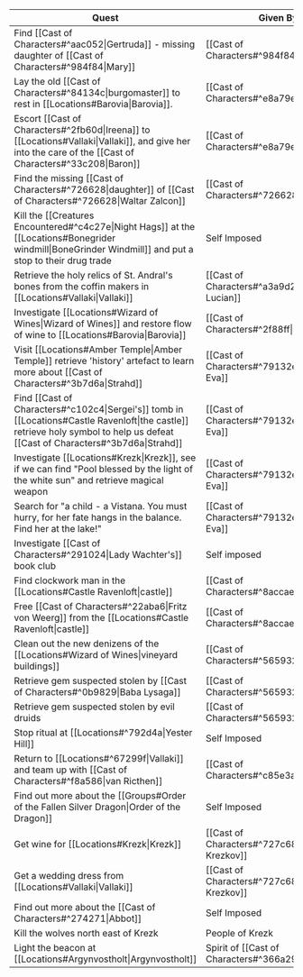 | Quest                                                                                                                                                                          | Given By                                            | Complete |
| ------------------------------------------------------------------------------------------------------------------------------------------------------------------------------ | --------------------------------------------------- | -------- |
| Find [[Cast of Characters#^aac052\|Gertruda]] - missing daughter of [[Cast of Characters#^984f84\|Mary]]                                                                       | [[Cast of Characters#^984f84\|Mary]]                |          |
| Lay the old [[Cast of Characters#^84134c\|burgomaster]] to rest in [[Locations#Barovia\|Barovia]].                                                                             | [[Cast of Characters#^e8a79e\|Ismark]]              | ☑        |
| Escort [[Cast of Characters#^2fb60d\|Ireena]] to [[Locations#Vallaki\|Vallaki]], and give her into the care of the [[Cast of Characters#^33c208\|Baron]]                       | [[Cast of Characters#^e8a79e\|Ismark]]              | ☑        |
| Find the missing [[Cast of Characters#^726628\|daughter]] of [[Cast of Characters#^726628\|Waltar Zalcon]]                                                                     | [[Cast of Characters#^726628\|Waltar]]              |          |
| Kill the [[Creatures Encountered#^c4c27e\|Night Hags]] at the [[Locations#Bonegrider windmill\|BoneGrinder Windmill]] and put a stop to their drug trade                       | Self Imposed                                        |          |
| Retrieve the holy relics of St. Andral's bones from the coffin makers in [[Locations#Vallaki\|Vallaki]]                                                                        | [[Cast of Characters#^a3a9d2\|Father Lucian]]       | ☠        |
| Investigate [[Locations#Wizard of Wines\|Wizard of Wines]] and restore flow of wine to [[Locations#Barovia\|Barovia]]                                                          | [[Cast of Characters#^2f88ff\|Danika]]              | Partial  |
| Visit [[Locations#Amber Temple\|Amber Temple]] retrieve 'history' artefact to learn more about [[Cast of Characters#^3b7d6a\|Strahd]]                                          | [[Cast of Characters#^79132e\|Madam Eva]]           |          |
| Find [[Cast of Characters#^c102c4\|Sergei's]] tomb in [[Locations#Castle Ravenloft\|the castle]] retrieve holy symbol to help us defeat [[Cast of Characters#^3b7d6a\|Strahd]] | [[Cast of Characters#^79132e\|Madam Eva]]           |          |
| Investigate [[Locations#Krezk\|Krezk]], see if we can find "Pool blessed by the light of the white sun" and retrieve magical weapon                                            | [[Cast of Characters#^79132e\|Madam Eva]]           | ☑        |
| Search for "a child - a Vistana. You must hurry, for her fate hangs in the balance. Find her at the lake!"                                                                     | [[Cast of Characters#^79132e\|Madam Eva]]           | ☑?       |
| Investigate [[Cast of Characters#^291024\|Lady Wachter's]] book club                                                                                                           | Self imposed                                        |          |
| Find clockwork man in the [[Locations#Castle Ravenloft\|castle]]                                                                                                               | [[Cast of Characters#^8accae\|Blinsky]]             |          |
| Free [[Cast of Characters#^22aba6\|Fritz von Weerg]] from the [[Locations#Castle Ravenloft\|castle]]                                                                           | [[Cast of Characters#^8accae\|Blinsky]]             |          |
| Clean out the new denizens of the [[Locations#Wizard of Wines\|vineyard buildings]]                                                                                            | [[Cast of Characters#^565932\|Davian]]              | ☑        |
| Retrieve gem suspected stolen by [[Cast of Characters#^0b9829\|Baba Lysaga]]                                                                                                   | [[Cast of Characters#^565932\|Davian]]              |          |
| Retrieve gem suspected stolen by evil druids                                                                                                                                   | [[Cast of Characters#^565932\|Davian]]              | ☑        |
| Stop ritual at [[Locations#^792d4a\|Yester Hill]]                                                                                                                              | Self Imposed                                        | ☑        |
| Return to [[Locations#^67299f\|Vallaki]] and team up with [[Cast of Characters#^f8a586\|van Ricthen]]                                                                          | [[Cast of Characters#^c85e3a\|Ezmerelda]]           |          |
| Find out more about the [[Groups#Order of the Fallen Silver Dragon\|Order of the Dragon]]                                                                                      | Self Imposed                                        | ☑        |
| Get wine for [[Locations#Krezk\|Krezk]]                                                                                                                                        | [[Cast of Characters#^727c68\|Dmitri Krezkov]]      |          |
| Get a wedding dress from [[Locations#Vallaki\|Vallaki]]                                                                                                                        | [[Cast of Characters#^727c68\|Dmitri Krezkov]]      |          |
| Find out more about the [[Cast of Characters#^274271\|Abbot]]                                                                                                                  | Self Imposed                                        | ☑        |
| Kill the wolves north east of Krezk                                                                                                                                            | People of Krezk                                     | ☑        |
| Light the beacon at [[Locations#Argynvostholt\|Argynvostholt]]                                                                                                                 | Spirit of [[Cast of Characters#^366a29\|Argynvost]] |          |
